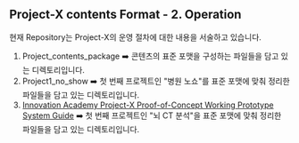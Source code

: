 ## Project-X contents Format - 2. Operation</br>

현재 Repository는 Project-X의 운영 절차에 대한 내용을 서술하고 있습니다. 
1. Project_contents_package ➡️ 콘텐츠의 표준 포맷을 구성하는 파일들을 담고 있는 디렉토리입니다.
2. Project1_no_show         ➡️ 첫 번째 프로젝트인 "병원 노쇼"를 표준 포맷에 맞춰 정리한 파일들을 담고 있는 디렉토리입니다.
3. [Innovation Academy Project-X Proof-of-Concept Working Prototype System Guide](https://docs.google.com/document/d/1biuLAkXN41318nWG6743aHaLxc6gWDnwEqK2g2Slf50/edit?usp=sharing)     ➡️ 첫 번째 프로젝트인 "뇌 CT 분석"을 표준 포맷에 맞춰 정리한 파일들을 담고 있는 디렉토리입니다.


</br>
</br>


